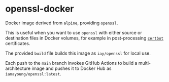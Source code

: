 # openssl-docker

Docker image derived from `alpine`, providing `openssl`.

This is useful when you want to use `openssl` with either source or destination
files in Docker volumes, for example in post-processing
[`certbot`](https://certbot.eff.org) certificates.

The provided `build` file builds this image as `iay/openssl` for local use.

Each push to the `main` branch invokes GitHub Actions to build a
multi-architecture image and pushes it to Docker Hub as `ianayoung/openssl:latest`.
